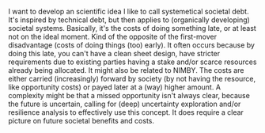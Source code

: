 I want to develop an scientific idea I like to call systemetical societal debt. It's inspired by technical debt, but then applies to (organically developing) societal systems. Basically, it's the costs of doing something late, or at least not on the ideal moment. Kind of the opposite of the first-mover disadvantage (costs of doing things (too) early). It often occurs because by doing this late, you can't have a clean sheet design, have stricter requirements due to existing parties having a stake and/or scarce resources already being allocated. It might also be related to NIMBY. The costs are either carried (increasingly) forward by society (by not having the resource, like opportunity costs) or payed later at a (way) higher amount. A complexity might be that a missed opportunity isn't always clear, because the future is uncertain, calling for (deep) uncertainty exploration and/or resilience analysis to effectively use this concept. It does require a clear picture on future societal benefits and costs.
